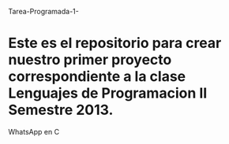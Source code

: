 Tarea-Programada-1-

Este es el repositorio para crear nuestro primer proyecto correspondiente a la clase Lenguajes de Programacion II Semestre 2013.
===================

WhatsApp en C
